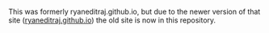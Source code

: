 This was formerly ryaneditraj.github.io, but due to the newer version of that site (<a href="ryaneditraj.github.io">ryaneditraj.github.io</a>) the old site is now in this repository.
